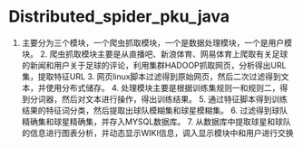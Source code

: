 Distributed_spider_pku_java
===========================

1. 主要分为三个模块，一个爬虫抓取模块，一个是数据处理模块，一个是用户模块。 2. 爬虫抓取模块主要是从直播吧、新浪体育、网易体育上爬取有关足球的新闻和用户关于足球的评论，利用集群HADOOP抓取网页，分析得出URL集，提取特征URL 3. 网页linux脚本过滤得到原始网页，然后二次过滤得到文本，并使用分布式储存。 4. 处理模块主要是根据训练集规则一和规则二，得到分词器，然后对文本进行操作，得出训练结果。 5. 通过特征脚本得到训练结果的特征词分类，然后提取出球队模糊集和球星模糊集。 6. 过滤得到球队精确集和球星精确集，并存入MYSQL数据库。 7. 从数据库中提取球星和球队的信息进行图表分析，并动态显示WIKI信息，调入显示模块中和用户进行交换 
